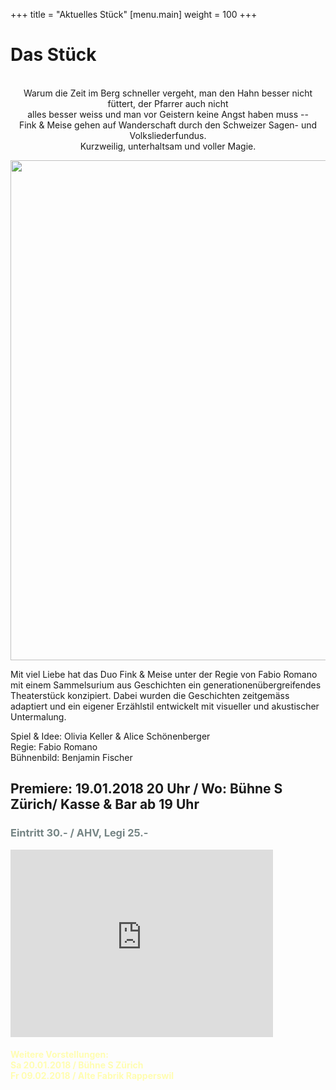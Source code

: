 +++
title = "Aktuelles Stück"
[menu.main]
weight = 100
+++

<h1>Das Stück</h1>
<center>
<br>
Warum die Zeit im Berg schneller vergeht, man den Hahn besser nicht füttert, der Pfarrer auch nicht <br/> alles besser weiss und man vor Geistern keine Angst haben muss -- <br/>
 Fink & Meise gehen auf Wanderschaft durch den Schweizer Sagen- und Volksliederfundus. <br/>
Kurzweilig, unterhaltsam und
voller Magie.

<p>
<img src="/images/heimwärtsgimpgross.png" width= 800px/></p></center>
<FONT SIZE="4"> 
</Font>

Mit viel Liebe hat das Duo Fink & Meise unter der Regie von Fabio Romano mit einem Sammelsurium aus Geschichten ein generationenübergreifendes Theaterstück konzipiert. Dabei wurden die Geschichten zeitgemäss adaptiert und ein eigener Erzählstil entwickelt mit visueller und akustischer Untermalung. 
<p>
Spiel & Idee: Olivia Keller & Alice Schönenberger </br>
Regie: Fabio Romano</br>
Bühnenbild: Benjamin Fischer</br>
</p>

<p><h2> Premiere: 19.01.2018 20 Uhr / Wo: Bühne S Zürich/ Kasse & Bar ab 19 Uhr </h2> </p>

<p><h3><span style="color:#758484"> Eintritt 30.- / AHV, Legi 25.- </span></h3></p>
<iframe src="https://docs.google.com/forms/d/e/1FAIpQLScA9I1iT1Rg-UNLNFvxkS1Og2mzkn6yQZrSHN11UiKVrDGI0g/viewform?embedded=true" width="420" height="300" frameborder="0" marginheight="0" marginwidth="0">Wird geladen...</iframe>

<h4><span style="color:#fffdb1">Weitere Vorstellungen: </br>
Sa 20.01.2018 / Bühne S Zürich</br>
Fr 09.02.2018 / Alte Fabrik Rapperswil</span></h4>
